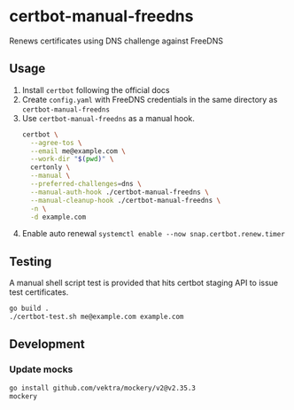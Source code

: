 # certbot-manual-freedns

Renews certificates using DNS challenge against FreeDNS

## Usage
1. Install `certbot` following the official docs
2. Create `config.yaml` with FreeDNS credentials in the same directory as `certbot-manual-freedns`
3. Use `certbot-manual-freedns` as a manual hook.
    ```bash
    certbot \
      --agree-tos \
      --email me@example.com \
      --work-dir "$(pwd)" \
      certonly \
      --manual \
      --preferred-challenges=dns \
      --manual-auth-hook ./certbot-manual-freedns \
      --manual-cleanup-hook ./certbot-manual-freedns \
      -n \
      -d example.com
    ```
4. Enable auto renewal `systemctl enable --now snap.certbot.renew.timer`

## Testing
A manual shell script test is provided that hits certbot staging API to issue test certificates.
```bash
go build .
./certbot-test.sh me@example.com example.com
```

## Development
### Update mocks
```bash
go install github.com/vektra/mockery/v2@v2.35.3
mockery
```